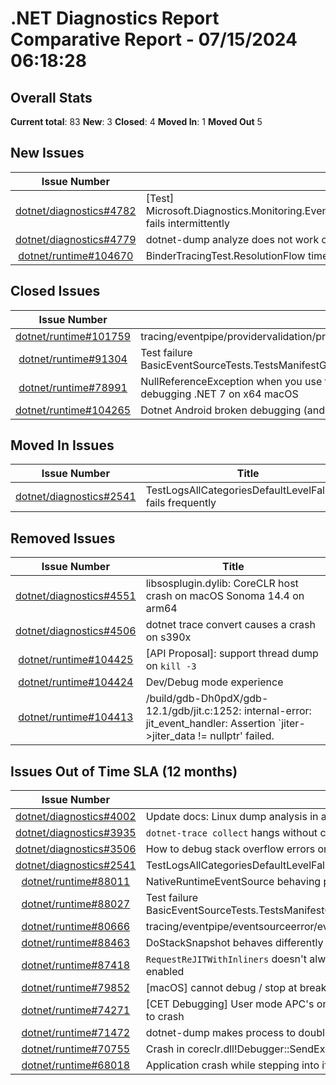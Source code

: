 # .NET Diagnostics Report Comparative Report - 07/15/2024 06:18:28

## Overall Stats

**Current total**: 83
**New**: 3
**Closed**: 4
**Moved In**: 1
**Moved Out** 5

## New Issues

| **Issue Number** | **Title** |
| :--------------: | --------- |
| [dotnet/diagnostics#4782](https://github.com/dotnet/diagnostics/issues/4782) | [Test] Microsoft.Diagnostics.Monitoring.EventPipe.UnitTests.EventCounterTriggerWithEventPipePipelineTest fails intermittently  |
| [dotnet/diagnostics#4779](https://github.com/dotnet/diagnostics/issues/4779) |  dotnet-dump analyze does not work on M3 macOS |
| [dotnet/runtime#104670](https://github.com/dotnet/runtime/issues/104670) | BinderTracingTest.ResolutionFlow times out |

## Closed Issues

| **Issue Number** | **Title** |
| :--------------: | --------- |
| [dotnet/runtime#101759](https://github.com/dotnet/runtime/issues/101759) | tracing/eventpipe/providervalidation/providervalidation/providervalidation.cmd test failure |
| [dotnet/runtime#91304](https://github.com/dotnet/runtime/issues/91304) | Test failure BasicEventSourceTests.TestsManifestGeneration.Test_EventSource_EtwManifestGenerationRollover |
| [dotnet/runtime#78991](https://github.com/dotnet/runtime/issues/78991) | NullReferenceException when you use the short format of string.format $"{sample}" when debugging .NET 7 on x64 macOS |
| [dotnet/runtime#104265](https://github.com/dotnet/runtime/issues/104265) | Dotnet Android broken debugging (and runtime?) |

## Moved In Issues

| **Issue Number** | **Title** |
| :--------------: | --------- |
| [dotnet/diagnostics#2541](https://github.com/dotnet/diagnostics/issues/2541) | TestLogsAllCategoriesDefaultLevelFallback fails frequently |

## Removed Issues

| **Issue Number** | **Title** |
| :--------------: | --------- |
| [dotnet/diagnostics#4551](https://github.com/dotnet/diagnostics/issues/4551) | libsosplugin.dylib: CoreCLR host crash on macOS Sonoma 14.4 on arm64 |
| [dotnet/diagnostics#4506](https://github.com/dotnet/diagnostics/issues/4506) | dotnet trace convert causes a crash on s390x |
| [dotnet/runtime#104425](https://github.com/dotnet/runtime/issues/104425) | [API Proposal]: support thread dump on `kill -3` |
| [dotnet/runtime#104424](https://github.com/dotnet/runtime/issues/104424) | Dev/Debug mode experience |
| [dotnet/runtime#104413](https://github.com/dotnet/runtime/issues/104413) | /build/gdb-Dh0pdX/gdb-12.1/gdb/jit.c:1252: internal-error: jit_event_handler: Assertion `jiter->jiter_data != nullptr' failed. |

## Issues Out of Time SLA (12 months)

| **Issue Number** | **Title** |
| :--------------: | --------- |
| [dotnet/diagnostics#4002](https://github.com/dotnet/diagnostics/issues/4002) | Update docs: Linux dump analysis in a Windows environment |
| [dotnet/diagnostics#3935](https://github.com/dotnet/diagnostics/issues/3935) | `dotnet-trace collect` hangs without completing collection on Linux |
| [dotnet/diagnostics#3506](https://github.com/dotnet/diagnostics/issues/3506) | How to debug stack overflow errors on Windows |
| [dotnet/diagnostics#2541](https://github.com/dotnet/diagnostics/issues/2541) | TestLogsAllCategoriesDefaultLevelFallback fails frequently |
| [dotnet/runtime#88011](https://github.com/dotnet/runtime/issues/88011) | NativeRuntimeEventSource behaving poorly in conjunction with other providers |
| [dotnet/runtime#88027](https://github.com/dotnet/runtime/issues/88027) | Test failure BasicEventSourceTests.TestsManifestGeneration.Test_EventSource_EtwManifestGenerationRollover |
| [dotnet/runtime#80666](https://github.com/dotnet/runtime/issues/80666) | tracing/eventpipe/eventsourceerror/eventsourceerror/eventsourceerror failure |
| [dotnet/runtime#88463](https://github.com/dotnet/runtime/issues/88463) | DoStackSnapshot behaves differently on Windows x86 and x64 WRT stack unwinding |
| [dotnet/runtime#87418](https://github.com/dotnet/runtime/issues/87418) | `RequestReJITWithInliners` doesn't always trigger a rejit without `COR_PRF_MONITOR_JIT_COMPILATION` enabled |
| [dotnet/runtime#79852](https://github.com/dotnet/runtime/issues/79852) | [macOS] cannot debug / stop at breakpoints when app sandbox is enabled |
| [dotnet/runtime#74271](https://github.com/dotnet/runtime/issues/74271) | [CET Debugging] User mode APC's on Windows x64 with CET enabled can cause a debug session to crash  |
| [dotnet/runtime#71472](https://github.com/dotnet/runtime/issues/71472) | dotnet-dump makes process to double its used memory and fails |
| [dotnet/runtime#70755](https://github.com/dotnet/runtime/issues/70755) | Crash in coreclr.dll!Debugger::SendException while processing stack overflow in x64 Windows |
| [dotnet/runtime#68018](https://github.com/dotnet/runtime/issues/68018) | Application crash while stepping into if 'justMyCode' is disabled |

